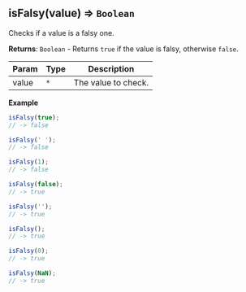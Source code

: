 <a name="isFalsy"></a>

## isFalsy(value) ⇒ <code>Boolean</code>
Checks if a value is a falsy one.

**Returns**: <code>Boolean</code> - Returns `true` if the value is falsy, otherwise `false`.  

| Param | Type | Description |
| --- | --- | --- |
| value | <code>\*</code> | The value to check. |

**Example**  
```js
isFalsy(true);
// -> false

isFalsy(' ');
// -> false

isFalsy(1);
// -> false

isFalsy(false);
// -> true

isFalsy('');
// -> true

isFalsy();
// -> true

isFalsy(0);
// -> true

isFalsy(NaN);
// -> true
```
